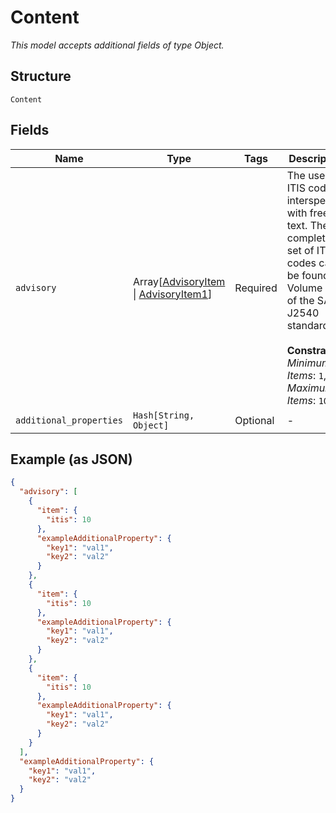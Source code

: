 
# Content

*This model accepts additional fields of type Object.*

## Structure

`Content`

## Fields

| Name | Type | Tags | Description |
|  --- | --- | --- | --- |
| `advisory` | Array[[AdvisoryItem](../../doc/models/advisory-item.md) \| [AdvisoryItem1](../../doc/models/advisory-item-1.md)] | Required | The use of ITIS codes interspersed with free text. The complete set of ITIS codes can be found in Volume Two of the SAE J2540 standard.<br><br>**Constraints**: *Minimum Items*: `1`, *Maximum Items*: `100` |
| `additional_properties` | `Hash[String, Object]` | Optional | - |

## Example (as JSON)

```json
{
  "advisory": [
    {
      "item": {
        "itis": 10
      },
      "exampleAdditionalProperty": {
        "key1": "val1",
        "key2": "val2"
      }
    },
    {
      "item": {
        "itis": 10
      },
      "exampleAdditionalProperty": {
        "key1": "val1",
        "key2": "val2"
      }
    },
    {
      "item": {
        "itis": 10
      },
      "exampleAdditionalProperty": {
        "key1": "val1",
        "key2": "val2"
      }
    }
  ],
  "exampleAdditionalProperty": {
    "key1": "val1",
    "key2": "val2"
  }
}
```

